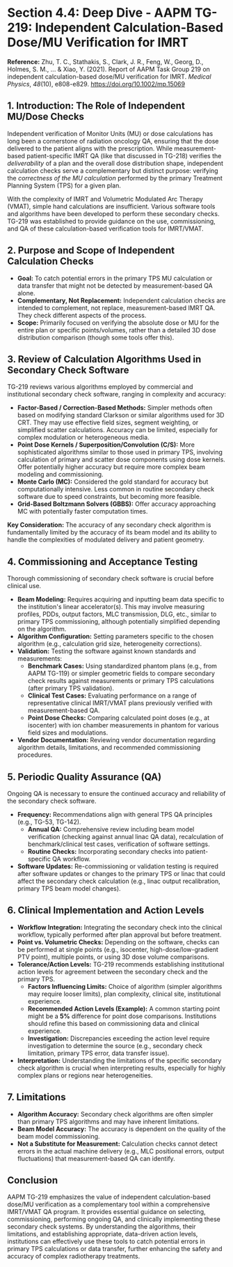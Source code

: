 # Section 4.4: Deep Dive - AAPM TG-219: Independent Calculation-Based Dose/MU Verification for IMRT

**Reference:** Zhu, T. C., Stathakis, S., Clark, J. R., Feng, W., Georg, D., Holmes, S. M., ... & Xiao, Y. (2021). Report of AAPM Task Group 219 on independent calculation-based dose/MU verification for IMRT. *Medical Physics*, *48*(10), e808-e829. https://doi.org/10.1002/mp.15069

## 1. Introduction: The Role of Independent MU/Dose Checks

Independent verification of Monitor Units (MU) or dose calculations has long been a cornerstone of radiation oncology QA, ensuring that the dose delivered to the patient aligns with the prescription. While measurement-based patient-specific IMRT QA (like that discussed in TG-218) verifies the *deliverability* of a plan and the overall dose distribution shape, independent calculation checks serve a complementary but distinct purpose: verifying the *correctness of the MU calculation* performed by the primary Treatment Planning System (TPS) for a given plan.

With the complexity of IMRT and Volumetric Modulated Arc Therapy (VMAT), simple hand calculations are insufficient. Various software tools and algorithms have been developed to perform these secondary checks. TG-219 was established to provide guidance on the use, commissioning, and QA of these calculation-based verification tools for IMRT/VMAT.

## 2. Purpose and Scope of Independent Calculation Checks

- **Goal:** To catch potential errors in the primary TPS MU calculation or data transfer that might not be detected by measurement-based QA alone.
- **Complementary, Not Replacement:** Independent calculation checks are intended to complement, not replace, measurement-based IMRT QA. They check different aspects of the process.
- **Scope:** Primarily focused on verifying the absolute dose or MU for the entire plan or specific points/volumes, rather than a detailed 3D dose distribution comparison (though some tools offer this).

## 3. Review of Calculation Algorithms Used in Secondary Check Software

TG-219 reviews various algorithms employed by commercial and institutional secondary check software, ranging in complexity and accuracy:

- **Factor-Based / Correction-Based Methods:** Simpler methods often based on modifying standard Clarkson or similar algorithms used for 3D CRT. They may use effective field sizes, segment weighting, or simplified scatter calculations. Accuracy can be limited, especially for complex modulation or heterogeneous media.
- **Point Dose Kernels / Superposition/Convolution (C/S):** More sophisticated algorithms similar to those used in primary TPS, involving calculation of primary and scatter dose components using dose kernels. Offer potentially higher accuracy but require more complex beam modeling and commissioning.
- **Monte Carlo (MC):** Considered the gold standard for accuracy but computationally intensive. Less common in routine secondary check software due to speed constraints, but becoming more feasible.
- **Grid-Based Boltzmann Solvers (GBBS):** Offer accuracy approaching MC with potentially faster computation times.

**Key Consideration:** The accuracy of any secondary check algorithm is fundamentally limited by the accuracy of its beam model and its ability to handle the complexities of modulated delivery and patient geometry.

## 4. Commissioning and Acceptance Testing

Thorough commissioning of secondary check software is crucial before clinical use.

- **Beam Modeling:** Requires acquiring and inputting beam data specific to the institution's linear accelerator(s). This may involve measuring profiles, PDDs, output factors, MLC transmission, DLG, etc., similar to primary TPS commissioning, although potentially simplified depending on the algorithm.
- **Algorithm Configuration:** Setting parameters specific to the chosen algorithm (e.g., calculation grid size, heterogeneity corrections).
- **Validation:** Testing the software against known standards and measurements:
    - **Benchmark Cases:** Using standardized phantom plans (e.g., from AAPM TG-119) or simpler geometric fields to compare secondary check results against measurements or primary TPS calculations (after primary TPS validation).
    - **Clinical Test Cases:** Evaluating performance on a range of representative clinical IMRT/VMAT plans previously verified with measurement-based QA.
    - **Point Dose Checks:** Comparing calculated point doses (e.g., at isocenter) with ion chamber measurements in phantom for various field sizes and modulations.
- **Vendor Documentation:** Reviewing vendor documentation regarding algorithm details, limitations, and recommended commissioning procedures.

## 5. Periodic Quality Assurance (QA)

Ongoing QA is necessary to ensure the continued accuracy and reliability of the secondary check software.

- **Frequency:** Recommendations align with general TPS QA principles (e.g., TG-53, TG-142).
    - **Annual QA:** Comprehensive review including beam model verification (checking against annual linac QA data), recalculation of benchmark/clinical test cases, verification of software settings.
    - **Routine Checks:** Incorporating secondary checks into patient-specific QA workflow.
- **Software Updates:** Re-commissioning or validation testing is required after software updates or changes to the primary TPS or linac that could affect the secondary check calculation (e.g., linac output recalibration, primary TPS beam model changes).

## 6. Clinical Implementation and Action Levels

- **Workflow Integration:** Integrating the secondary check into the clinical workflow, typically performed after plan approval but before treatment.
- **Point vs. Volumetric Checks:** Depending on the software, checks can be performed at single points (e.g., isocenter, high-dose/low-gradient PTV point), multiple points, or using 3D dose volume comparisons.
- **Tolerance/Action Levels:** TG-219 recommends establishing institutional action levels for agreement between the secondary check and the primary TPS.
    - **Factors Influencing Limits:** Choice of algorithm (simpler algorithms may require looser limits), plan complexity, clinical site, institutional experience.
    - **Recommended Action Levels (Example):** A common starting point might be a **5%** difference for point dose comparisons. Institutions should refine this based on commissioning data and clinical experience.
    - **Investigation:** Discrepancies exceeding the action level require investigation to determine the source (e.g., secondary check limitation, primary TPS error, data transfer issue).
- **Interpretation:** Understanding the limitations of the specific secondary check algorithm is crucial when interpreting results, especially for highly complex plans or regions near heterogeneities.

## 7. Limitations

- **Algorithm Accuracy:** Secondary check algorithms are often simpler than primary TPS algorithms and may have inherent limitations.
- **Beam Model Accuracy:** The accuracy is dependent on the quality of the beam model commissioning.
- **Not a Substitute for Measurement:** Calculation checks cannot detect errors in the actual machine delivery (e.g., MLC positional errors, output fluctuations) that measurement-based QA can identify.

## Conclusion

AAPM TG-219 emphasizes the value of independent calculation-based dose/MU verification as a complementary tool within a comprehensive IMRT/VMAT QA program. It provides essential guidance on selecting, commissioning, performing ongoing QA, and clinically implementing these secondary check systems. By understanding the algorithms, their limitations, and establishing appropriate, data-driven action levels, institutions can effectively use these tools to catch potential errors in primary TPS calculations or data transfer, further enhancing the safety and accuracy of complex radiotherapy treatments.

